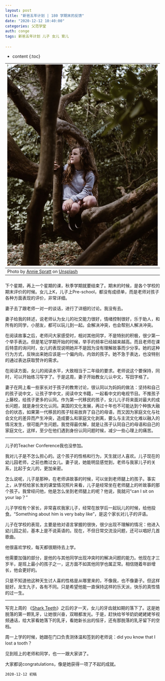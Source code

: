 ```yaml
---
layout: post
title: "新爸五年计划 | 180 学期末的反馈"
date: "2020-12-12 10:40:00"
categories: 父范学堂
auth: conge
tags: 新爸五年计划 儿子 女儿 育儿

---
```

* content
{:toc}


| ![candies](/assets/images/父范学堂/2020-12-12-annie-spratt-outdoor-school-unsplash.jpg)|
|----|
|<span>Photo by <a href="https://unsplash.com/@anniespratt?utm_source=unsplash&amp;utm_medium=referral&amp;utm_content=creditCopyText">Annie Spratt</a> on <a href="https://unsplash.com/s/photos/outdoor-school?utm_source=unsplash&amp;utm_medium=referral&amp;utm_content=creditCopyText">Unsplash</a></span>|

### 


下个星期，再上一个星期的课，秋季学期就要结束了。期末的时候，是各个学校的期末评价的时候。女儿上K，儿子上Pre-school，都没有成绩单，而是老师对孩子各种方面表现的评价，非常详细。

妻子去了跟老师一对一的谈话，进行了详细的讨论。我没有去。

妻子给我的转述，说老师认为女儿的社交能力很好，情绪控制很好，乐于助人，和所有的同学，小朋友，都可以玩儿到一起。会解决冲突，也会帮别人解决冲突。

在阅读故事之后，老师问大家感受时，相对其他同学，不是特别的积极，很少第一个举手表达。但是笔记学期开始的时候，举手的频率已经越来越高。而且老师在课后特意的询问时，女儿的表现说明她并不是因为没有理解故事而少分享。她的这种行为方式，反映出来她应该是一个偏内向，内敛的孩子。她不急于表达，也没特别的通过表达获取赞许的需求。

在阅读方面，女儿的阅读水平，大致相当于二年级的要求。老师说这个要保持，同时，可以开始练习写字了。于是这周，妻子开始教女儿认中文，写田字格了。





妻子在网上看一些家长对于孩子的教育讨论，很认同以为妈妈的做法：坚持和自己的孩子说中文，让孩子学中文，阅读中文书籍，一起看中文的电视节目。不推孩子上藤校，给孩子更多的认同。作为第一代移民的孩子，女儿儿子将来面对最大的成长问题，就是身份文化认同。美国的文化发展，再过十年也不可能达到个种族大融合的状态，如果第一代移民的孩子轻易放弃了自己的母语，而又因为家庭文化与社会文化的差异而产生冲突，造成要么和家庭文化剥离，要么与主流文化难以融入的情况发生，很可能产生问题。我觉得最优解，就是让孩子认同自己的母语和自己的家庭文化，这样，至少在他们遇到身份认同问题时候，减少一些心理上的痛苦。

----

儿子的Teacher Conference我也没参加。

我对儿子是不怎么担心的。这个孩子的性格和行为，天生就讨人喜欢。儿子现在的幼儿园老师，之前也教过女儿。妻子说，她能明显感觉到，老师与我家儿子的关系，比起于女儿的，更加亲密。

怎么说呢，儿子是那种，在老师讲故事的时候，可以坐到老师腿上的孩子。事实上，从学校给家长发的课堂情况照片来看，儿子是经常坐在老师腿上的听故事的那个孩子。我曾经问他，他是怎么坐到老师腿上的呢？他说，我就问“can I sit on your lap？”

儿子学校有个家长，非常喜欢我家儿子，经常在放学后一起玩儿的时候，给他投食。“Something about him is very baby like”，是这个家长对儿子的评语。

儿子在学校的表现，主要是他对语言掌握的很快，很少出现不理解的情况：他进入幼儿园之前，基本上是不说英语的。现在，不但日常交流没问题，还可以唱好几首歌曲。

他很喜欢学校，每天都很期待去上学。

他需要加强的部分，是他的与其他同学出现冲突时的解决问题的能力。他现在才三岁半，是班上最小的孩子之一，这方面不如其他同学也属正常。相信随着年龄增长，他会更好的。

只是不知道他这种天生讨人喜的性格是从哪里来的，不像我，也不像妻子。但这样挺好。龙生九子，各有不同。只是希望他能一直保持这样的乐天派，快乐的真性情的过一生。

----

写完上周的 《[Shark Teeth](https://conge.github.io/2020/12/04/NewDaddy-shark-teeth/)》之后的才一天，女儿的牙齿就如期的落下了。这是她脱落的第一颗乳牙，让她很兴奋，双眼都发光。于是，赶快给爷爷奶奶姥姥姥爷视频通话，给大家看她落下的乳牙，看她新长出的恒牙，还有那脱落的乳牙留下的空档。

周一上学的时候，她跟在门口负责测体温和签到的老师说：did you know that I lost a tooth？ 

见到班上的老师和同学，也一一跟大家讲了。

大家都说congratulations，像是她获得一项了不起的成就。



```
2020-12-12 初稿
```

